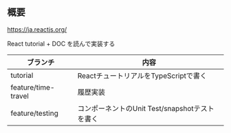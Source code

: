 ## 概要
https://ja.reactjs.org/

React tutorial + DOC を読んで実装する

|ブランチ|内容|
|--|--|
|tutorial|ReactチュートリアルをTypeScriptで書く|
|feature/time-travel|履歴実装|
|feature/testing|コンポーネントのUnit Test/snapshotテストを書く|
